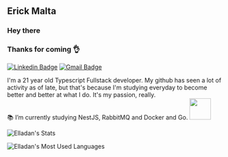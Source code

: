 ## Erick Malta

### Hey there 

### Thanks for coming 👌

[![Linkedin Badge](https://img.shields.io/badge/-ErickMalta-blue?style=flat-square&logo=Linkedin&logoColor=white&link=https://www.linkedin.com/in/erick-malta-8597a1197/)](https://www.linkedin.com/in/erick-malta-8597a1197/)
[![Gmail Badge](https://img.shields.io/badge/-Gmail-c14438?style=flat-square&logo=Gmail&logoColor=white&link=mailto:erickmalta100@gmail.com)](mailto:erickmalta100@gmail.com)

I'm a 21 year old Typescript Fullstack developer. My github has seen a lot of activity as of late, but that's because I'm studying everyday to become better and better at what I do. It's my passion, really.
<br>
📚 I’m currently studying NestJS, RabbitMQ and Docker and Go. 
<img width=50 src="https://camo.githubusercontent.com/63371d36886ee658f5a97401f393e1ab1684b2fd3de674b8f5efc7d410b2a3d0/68747470733a2f2f6d656469612e67697068792e636f6d2f6d656469612f57556c706c634d704f43456d5447427442572f67697068792e676966" />
<br>

![Elladan's Stats](https://github-readme-stats.vercel.app/api?username=ElladanTasartir&show_icons=true&theme=tokyonight)

![Elladan's Most Used Languages](https://github-readme-stats.vercel.app/api/top-langs/?username=ElladanTasartir&hide=html&layout=compact&show_icons=true&theme=tokyonight)

